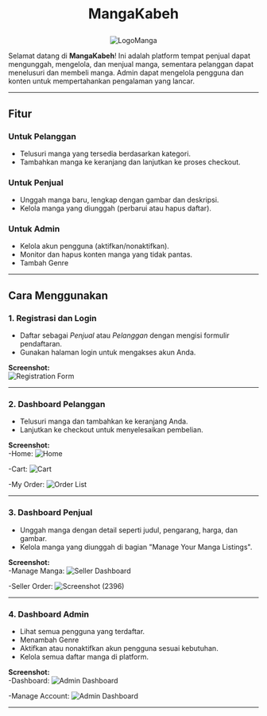 # <p align="center">**MangaKabeh**</p>

<p align="center">
  <img src="https://github.com/user-attachments/assets/7dc4f1d2-d5f9-43a6-9e76-c8ddfdbda7fd" alt="LogoManga"/>
</p>



Selamat datang di **MangaKabeh**! Ini adalah platform tempat penjual dapat mengunggah, mengelola, dan menjual manga, sementara pelanggan dapat menelusuri dan membeli manga. Admin dapat mengelola pengguna dan konten untuk mempertahankan pengalaman yang lancar.

---

## **Fitur**

### **Untuk Pelanggan**
- Telusuri manga yang tersedia berdasarkan kategori.
- Tambahkan manga ke keranjang dan lanjutkan ke proses checkout.

### **Untuk Penjual**
- Unggah manga baru, lengkap dengan gambar dan deskripsi.
- Kelola manga yang diunggah (perbarui atau hapus daftar).

### **Untuk Admin**
- Kelola akun pengguna (aktifkan/nonaktifkan).
- Monitor dan hapus konten manga yang tidak pantas.
- Tambah Genre

---

## **Cara Menggunakan**

### **1. Registrasi dan Login**
- Daftar sebagai *Penjual* atau *Pelanggan* dengan mengisi formulir pendaftaran.
- Gunakan halaman login untuk mengakses akun Anda.

**Screenshot:**  
![Registration Form](https://github.com/user-attachments/assets/750ece8d-603b-4d51-972b-12da4c20b936)

---

### **2. Dashboard Pelanggan**
- Telusuri manga dan tambahkan ke keranjang Anda.  
- Lanjutkan ke checkout untuk menyelesaikan pembelian.  

**Screenshot:**  
-Home:
![Home](https://github.com/user-attachments/assets/9d063d69-18d9-42cb-ae3d-2cd383954ed6)

-Cart:
![Cart](https://github.com/user-attachments/assets/dd92a8ef-67ac-4930-a561-9b12a16e0d36)

-My Order:
![Order List](https://github.com/user-attachments/assets/57a70d44-bd25-4e77-b040-70370360acd9)


---

### **3. Dashboard Penjual**
- Unggah manga dengan detail seperti judul, pengarang, harga, dan gambar.  
- Kelola manga yang diunggah di bagian "Manage Your Manga Listings".  

**Screenshot:**  
-Manage Manga:
![Seller Dashboard](https://github.com/user-attachments/assets/38326f25-30f1-45a9-9695-99a275bcdc4c)

-Seller Order:
![Screenshot (2396)](https://github.com/user-attachments/assets/188cfa29-b838-4dda-8b01-7185967d205b)

---

### **4. Dashboard Admin**
- Lihat semua pengguna yang terdaftar.
- Menambah Genre
- Aktifkan atau nonaktifkan akun pengguna sesuai kebutuhan.  
- Kelola semua daftar manga di platform.  

**Screenshot:**  
-Dashboard:
![Admin Dashboard](https://github.com/user-attachments/assets/7efb8a00-2779-42f0-8be5-9204077d6215)

-Manage Account:
![Admin Dashboard](https://github.com/user-attachments/assets/d15d0777-9f96-433d-a7ac-55509f7a103d)

---
